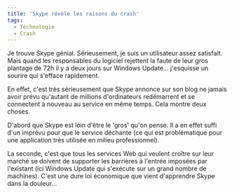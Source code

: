 ```yaml
---
title: 'Skype révèle les raisons du crash'
tags:
  - Technologie
  - Crash
---
```


Je trouve Skype génial. Sérieusement, je suis un utilisateur assez satisfait.
Mais quand les responsables du logiciel rejettent la faute de leur gros plantage
de 72h il y a deux jours sur Windows Update… j'esquisse un sourire qui s'efface
rapidement.

En effet, c'est très sérieusement que Skype annonce sur son blog ne jamais avoir
prévu qu'autant de millions d'ordinateurs redémarrent et se connectent à nouveau
au service en même temps. Cela montre deux choses.

D'abord que Skype est loin d'être le 'gros' qu'on pense. Il a en effet suffi
d'un imprévu pour que le service déchante (ce qui est problématique pour une
application très utilisée en milieu professionnel).

La seconde, c'est que tous les services Web qui veulent croître sur leur marché
se doivent de supporter les barrières à l'entrée imposées par l'existant (ici
Windows Update qui s'exécute sur un grand nombre de machines). C'est une dure
loi économique que vient d'apprendre Skype dans la douleur…
